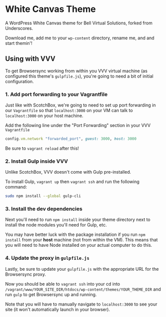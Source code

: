 # White Canvas Theme

A WordPress White Canvas theme for Bell Virtual Solutions, forked from Underscores.

Download me, add me to your `wp-content` directory, rename me, and and start themin'!

## Using with VVV

To get Browsersync working from within you VVV virtual machine (as configured this theme's `gulpfile.js`), you're going to need a bit of initial configuration.

### 1. Add port forwarding to your Vagrantfile

Just like with ScotchBox, we're going to need to set up port forwarding in our `Vagrantfile` so that `localhost:3000` on your VM can talk to `localhost:3000` on your host machine.

Add the following line under the "Port Forwarding" section in your VVV `Vagrantfile`

```ruby
config.vm.network "forwarded_port", guest: 3000, host: 3000
```

Be sure to `vagrant reload` after this!

### 2. Install Gulp inside VVV

Unlike ScotchBox, VVV doesn't come with Gulp pre-installed.

To install Gulp, `vagrant up` then `vagrant ssh` and run the following command:

```bash
sudo npm install --global gulp-cli
```

### 3. Install the dev dependencies

Next you'll need to run `npm install` inside your theme directory next to install the node modules you'll need for Gulp, etc.

You may have better luck with the package installation if you run `npm install` from your **host** machine (not from within the VM). This means that you will need to have Node installed on your actual computer to do this.

### 4. Update the proxy in `gulpfile.js`

Lastly, be sure to update your `gulpfile.js` with the appropriate URL for the Browsersync proxy.

Now you should be able to `vagrant ssh` into your cd into `/vagrant/www/YOUR_SITE_DIR/htdocs/wp-content/themes/YOUR_THEME_DIR` and run `gulp` to get Browsersync up and running.

Note that you will have to manually navigate to `localhost:3000` to see your site (it won't automatically launch in your browser).
